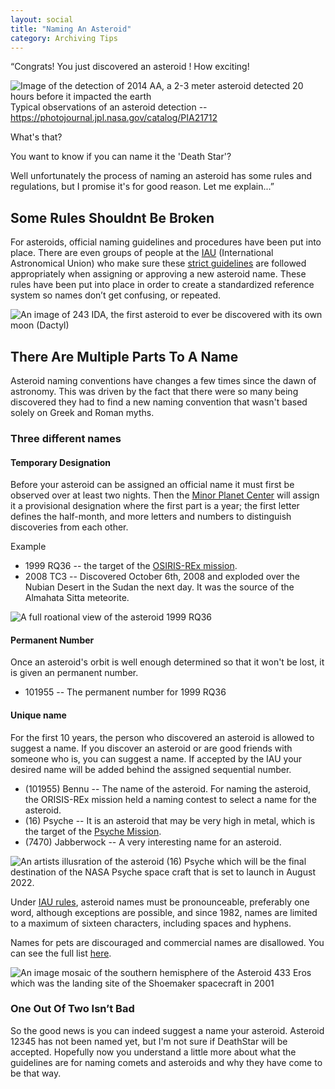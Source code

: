 ```yaml
---
layout: social
title: "Naming An Asteroid"
category: Archiving Tips
---
```


“Congrats! You just discovered an asteroid ! How exciting! 

![Image of the detection of 2014 AA, a 2-3 meter asteroid detected 20 hours before it impacted the earth](https://pdsregistryimages.psi.edu/tips/naming-an-astrtoid/PIA21712.gif)
Typical observations of an asteroid detection -- https://photojournal.jpl.nasa.gov/catalog/PIA21712


What's that? 


You want to know if you can name it the 'Death Star'? 


Well unfortunately the process of naming an asteroid has some rules and regulations, but I promise it's for good reason. 
Let me explain...”



## Some Rules Shouldnt Be Broken

For asteroids, official naming guidelines and procedures have been put into place. There are even groups of people at the [IAU](https://www.iau.org) (International Astronomical Union) who make sure these [strict guidelines](https://www.iau.org/public/themes/naming/#minorplanets) are followed appropriately when assigning or approving a new asteroid name. These rules have been put into place in order to create a standardized reference system so names don’t get confusing, or repeated. 
 
 ![An image of 243 IDA, the first asteroid to ever be discovered with its own moon (Dactyl) ](https://pdsregistryimages.psi.edu/tips/naming-an-asteroid/243Ida.png)
 
## There Are Multiple Parts To A Name 

Asteroid naming conventions have changes a few times since the dawn of astronomy. This was driven by the fact that there were so many being discovered they had to find a new naming convention that wasn't based solely on Greek and Roman myths. 


### Three different names

#### Temporary Designation
Before your asteroid can be assigned an official name it must first be observed over at least two nights. Then the [Minor Planet Center](https://www.minorplanetcenter.net/) will assign it a provisional designation where the first part is a year; the first letter defines the half-month, and more letters and numbers to distinguish discoveries from each other.

Example
 - 1999 RQ36 -- the target of the [OSIRIS-REx mission](https://www.asteroidmission.org).
 - 2008 TC3 -- Discovered October 6th, 2008 and exploded over the Nubian Desert in the Sudan the next day.  It was the source of the Almahata Sitta meteorite.

![A full roational view of the asteroid 1999 RQ36](https://pdsregistryimages.psi.edu/tips/naming-an-astrtoid/shape2.gif)


####  Permanent Number
Once an asteroid's orbit is well enough determined so that it won't be lost, it is given an permanent number.    

 - 101955 -- The permanent number for 1999 RQ36 

#### Unique name
For the first 10 years, the person who discovered an asteroid is allowed to suggest a name.  If you discover an asteroid or are good friends with someone who is, you can suggest a name.  If accepted by the IAU your desired name will be added behind the assigned sequential number. 

 - (101955) Bennu -- The name of the asteroid.  For naming the asteroid, the ORISIS-REx mission held a naming contest to select a name for the asteroid.
 - (16) Psyche -- It is an asteroid that may be very high in metal, which is the target of the [Psyche Mission](https://psyche.asu.edu).
 - (7470) Jabberwock -- A very interesting name for an asteroid.
 
 ![An artists illusration of the asteroid (16) Psyche which will be the final destination of the NASA Psyche space craft that is set to launch in August 2022. ](https://pdsregistryimages.psi.edu/tips/naming-an-astrtoid/Psyche.png)

Under [IAU rules](https://www.iau.org/public/themes/naming/#minorplanets), asteroid names must be pronounceable, preferably one word, although exceptions are possible, and since 1982, names are limited to a maximum of sixteen characters, including spaces and hyphens. 

Names for pets are discouraged and commercial names are disallowed.  You can see the full list [here](https://minorplanetcenter.net//iau/lists/MPNames.html).

![An image mosaic of the southern hemisphere of the Asteroid 433 Eros which was the landing site of the Shoemaker spacecraft in 2001](https://pdsregistryimages.psi.edu/tips/naming-an-astrtoid/Eros.png)

### One Out Of Two Isn’t Bad

So the good news is you can indeed suggest a name your asteroid.  Asteroid 12345 has not been named yet, but I'm not sure if DeathStar will be accepted.  Hopefully now you understand a little more about what the guidelines are for naming comets and asteroids and why they have come to be that way. 
